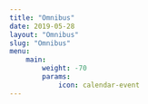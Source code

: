 ```yaml
---
title: "Omnibus"
date: 2019-05-28
layout: "Omnibus"
slug: "Omnibus"
menu:
    main:
        weight: -70
        params: 
            icon: calendar-event
---
```

